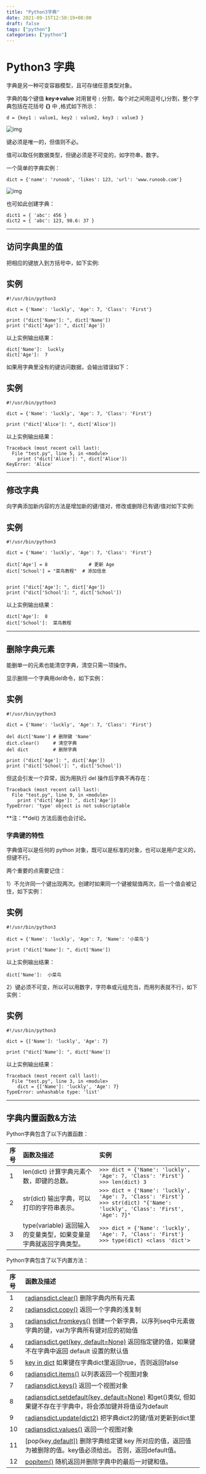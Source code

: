 ```yaml
---
title: "Python3字典"
date: 2021-09-15T12:50:19+08:00
draft: false
tags: ["python"]
categories: ["python"]
---
```


# Python3 字典

字典是另一种可变容器模型，且可存储任意类型对象。

字典的每个键值 **key=>value** 对用冒号 **:** 分割，每个对之间用逗号(**,**)分割，整个字典包括在花括号 **{}** 中 ,格式如下所示：

```
d = {key1 : value1, key2 : value2, key3 : value3 }
```

![img](https://luckly007.oss-cn-beijing.aliyuncs.com/image/py-dict-3.png)

键必须是唯一的，但值则不必。

值可以取任何数据类型，但键必须是不可变的，如字符串，数字。

一个简单的字典实例：

```
dict = {'name': 'runoob', 'likes': 123, 'url': 'www.runoob.com'}
```

![img](https://luckly007.oss-cn-beijing.aliyuncs.com/image/py-dict-2.png)

也可如此创建字典：

```
dict1 = { 'abc': 456 }
dict2 = { 'abc': 123, 98.6: 37 }
```

------

## 访问字典里的值

把相应的键放入到方括号中，如下实例:

## 实例

```
#!/usr/bin/python3
 
dict = {'Name': 'luckly', 'Age': 7, 'Class': 'First'}
 
print ("dict['Name']: ", dict['Name'])
print ("dict['Age']: ", dict['Age'])
```

以上实例输出结果：

```
dict['Name']:  luckly
dict['Age']:  7
```

如果用字典里没有的键访问数据，会输出错误如下：

## 实例

```
#!/usr/bin/python3
 
dict = {'Name': 'luckly', 'Age': 7, 'Class': 'First'}
 
print ("dict['Alice']: ", dict['Alice'])
```

以上实例输出结果：

```
Traceback (most recent call last):
  File "test.py", line 5, in <module>
    print ("dict['Alice']: ", dict['Alice'])
KeyError: 'Alice'
```



------

## 修改字典

向字典添加新内容的方法是增加新的键/值对，修改或删除已有键/值对如下实例:

## 实例

```
#!/usr/bin/python3
 
dict = {'Name': 'luckly', 'Age': 7, 'Class': 'First'}
 
dict['Age'] = 8               # 更新 Age
dict['School'] = "菜鸟教程"  # 添加信息
 
 
print ("dict['Age']: ", dict['Age'])
print ("dict['School']: ", dict['School'])
```

以上实例输出结果：

```
dict['Age']:  8
dict['School']:  菜鸟教程
```



------

## 删除字典元素

能删单一的元素也能清空字典，清空只需一项操作。

显示删除一个字典用del命令，如下实例：

## 实例

```
#!/usr/bin/python3
 
dict = {'Name': 'luckly', 'Age': 7, 'Class': 'First'}
 
del dict['Name'] # 删除键 'Name'
dict.clear()     # 清空字典
del dict         # 删除字典
 
print ("dict['Age']: ", dict['Age'])
print ("dict['School']: ", dict['School'])
```

但这会引发一个异常，因为用执行 del 操作后字典不再存在：

```
Traceback (most recent call last):
  File "test.py", line 9, in <module>
    print ("dict['Age']: ", dict['Age'])
TypeError: 'type' object is not subscriptable
```

**注：**del() 方法后面也会讨论。



### 字典键的特性

字典值可以是任何的 python 对象，既可以是标准的对象，也可以是用户定义的，但键不行。

两个重要的点需要记住：



1）不允许同一个键出现两次。创建时如果同一个键被赋值两次，后一个值会被记住，如下实例：



## 实例

```
#!/usr/bin/python3
 
dict = {'Name': 'luckly', 'Age': 7, 'Name': '小菜鸟'}
 
print ("dict['Name']: ", dict['Name'])
```

以上实例输出结果：

```
dict['Name']:  小菜鸟
```

2）键必须不可变，所以可以用数字，字符串或元组充当，而用列表就不行，如下实例：

## 实例

```
#!/usr/bin/python3
 
dict = {['Name']: 'luckly', 'Age': 7}
 
print ("dict['Name']: ", dict['Name'])
```

以上实例输出结果：

```
Traceback (most recent call last):
  File "test.py", line 3, in <module>
    dict = {['Name']: 'luckly', 'Age': 7}
TypeError: unhashable type: 'list'
```



------

## 字典内置函数&方法

Python字典包含了以下内置函数：

| 序号 | 函数及描述                                                   | 实例                                                         |
| :--- | :----------------------------------------------------------- | :----------------------------------------------------------- |
| 1    | len(dict) 计算字典元素个数，即键的总数。                     | `>>> dict = {'Name': 'luckly', 'Age': 7, 'Class': 'First'} >>> len(dict) 3` |
| 2    | str(dict) 输出字典，可以打印的字符串表示。                   | `>>> dict = {'Name': 'luckly', 'Age': 7, 'Class': 'First'} >>> str(dict) "{'Name': 'luckly', 'Class': 'First', 'Age': 7}"` |
| 3    | type(variable) 返回输入的变量类型，如果变量是字典就返回字典类型。 | `>>> dict = {'Name': 'luckly', 'Age': 7, 'Class': 'First'} >>> type(dict) <class 'dict'>` |

Python字典包含了以下内置方法：

| 序号 | 函数及描述                                                   |
| :--- | :----------------------------------------------------------- |
| 1    | [radiansdict.clear()](https://www.runoob.com/python3/python3-att-dictionary-clear.html) 删除字典内所有元素 |
| 2    | [radiansdict.copy()](https://www.runoob.com/python3/python3-att-dictionary-copy.html) 返回一个字典的浅复制 |
| 3    | [radiansdict.fromkeys()](https://www.runoob.com/python3/python3-att-dictionary-fromkeys.html) 创建一个新字典，以序列seq中元素做字典的键，val为字典所有键对应的初始值 |
| 4    | [radiansdict.get(key, default=None)](https://www.runoob.com/python3/python3-att-dictionary-get.html) 返回指定键的值，如果键不在字典中返回 default 设置的默认值 |
| 5    | [key in dict](https://www.runoob.com/python3/python3-att-dictionary-in.html) 如果键在字典dict里返回true，否则返回false |
| 6    | [radiansdict.items()](https://www.runoob.com/python3/python3-att-dictionary-items.html) 以列表返回一个视图对象 |
| 7    | [radiansdict.keys()](https://www.runoob.com/python3/python3-att-dictionary-keys.html) 返回一个视图对象 |
| 8    | [radiansdict.setdefault(key, default=None)](https://www.runoob.com/python3/python3-att-dictionary-setdefault.html) 和get()类似, 但如果键不存在于字典中，将会添加键并将值设为default |
| 9    | [radiansdict.update(dict2)](https://www.runoob.com/python3/python3-att-dictionary-update.html) 把字典dict2的键/值对更新到dict里 |
| 10   | [radiansdict.values()](https://www.runoob.com/python3/python3-att-dictionary-values.html) 返回一个视图对象 |
| 11   | [pop(key[,default\])](https://www.runoob.com/python3/python3-att-dictionary-pop.html) 删除字典给定键 key 所对应的值，返回值为被删除的值。key值必须给出。 否则，返回default值。 |
| 12   | [popitem()](https://www.runoob.com/python3/python3-att-dictionary-popitem.html) 随机返回并删除字典中的最后一对键和值。 |
